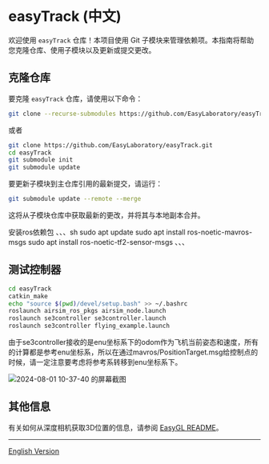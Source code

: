 # easyTrack (中文)
欢迎使用 `easyTrack` 仓库！本项目使用 Git 子模块来管理依赖项。本指南将帮助您克隆仓库、使用子模块以及更新或提交更改。

## 克隆仓库

要克隆 `easyTrack` 仓库，请使用以下命令：

```sh
git clone --recurse-submodules https://github.com/EasyLaboratory/easyTrack.git
```
或者
```sh
git clone https://github.com/EasyLaboratory/easyTrack.git
cd easyTrack
git submodule init
git submodule update
```

要更新子模块到主仓库引用的最新提交，请运行：

```sh
git submodule update --remote --merge
```

这将从子模块仓库中获取最新的更改，并将其与本地副本合并。

安装ros依赖包
、、、sh
sudo apt update
sudo apt install ros-noetic-mavros-msgs
sudo apt install ros-noetic-tf2-sensor-msgs
、、、
## 测试控制器

```sh
cd easyTrack
catkin_make
echo "source $(pwd)/devel/setup.bash" >> ~/.bashrc
roslaunch airsim_ros_pkgs airsim_node.launch 
roslaunch se3controller se3controller.launch
roslaunch se3controller flying_example.launch 
```
由于se3controller接收的是enu坐标系下的odom作为飞机当前姿态和速度，所有的计算都是参考enu坐标系，所以在通过mavros/PositionTarget.msg给控制点的时候，请一定注意要考虑将参考系转移到enu坐标系下。

![2024-08-01 10-37-40 的屏幕截图](https://github.com/user-attachments/assets/25501f8c-ecf3-4bd3-9f52-944537dcb7a3)

## 其他信息

有关如何从深度相机获取3D位置的信息，请参阅 [EasyGL README](https://github.com/EasyLaboratory/perception/tree/main/scripts/easyGL#readme)。

---

[English Version](README.md)
```

